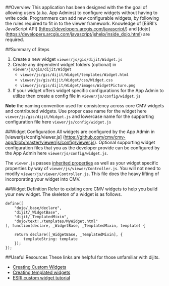 ##Overview 
This application has been designed with the the goal of allowing users (a.ka. App Admins) to configure widgets without having to write code. Programmers can add new configurable widgets, by following the rules required to fit in to the viewer framework. Knowledge of [ESRI's JavaScript API] (https://developers.arcgis.com/javascript/) and [dojo] (https://developers.arcgis.com/javascript/jshelp/inside_dojo.html) are required.
 
##Summary of Steps 
1. Create a new widget `viewer/js/gis/dijit/Widget.js`
2. Create any dependent widget folders (optional) in `viewer/js/gis/dijit/Widget` 
   * `viewer/js/gis/dijit/Widget/templates/Widget.html`
   * `viewer/js/gis/dijit/Widget/css/Widget.css`
   * `viewer/js/gis/dijit/Widget/images/WidgetPicture.png`
3. If your widget offers widget specific configurations for the App Admin to utilize then create a config file in `viewer/js/config/widget.js`

**Note** the naming convention used for consistency across core CMV widgets and contributed widgets. Use proper case name for the widget here `viewer/js/gis/dijit/Widget.js` and lowercase name for the supporting configuration file here `viewer/js/config/widget.js`

##Widget Configuration
All widgets are configured by the App Admin in [viewer/js/config/viewer.js] (https://github.com/cmv/cmv-app/blob/master/viewer/js/config/viewer.js). Optional supporting widget configuration files that you as the developer provide can be configured by the App Admin here `viewer/js/config/widget.js`.

The `viewer.js` passes [inherited properties](https://github.com/cmv/cmv-app/wiki/Configuration-file-viewer.js#widget-section) as well as your widget specific properties by way of `viewer/js/viewer/Controller.js`. You will not need to modify `viewer/js/viewer/Controller.js`. This file does the heavy lifting of incorporating your widget into CMV.

##Widget Definition
Refer to existing core CMV widgets to help you build your new widget. The skeleton of a widget is as follows.

    define([
        "dojo/_base/declare",
        "dijit/_WidgetBase",
        "dijit/_TemplatedMixin",
        "dojo/text!./templates/MyWidget.html"
	], function(declare, _WidgetBase, _TemplatedMixin, template) {
	 
        return declare([_WidgetBase, _TemplatedMixin], {
            templateString: template
        });
    });

##Useful Resources
These links are helpful for those unfamiliar with dijits.
* [Creating Custom Widgets](http://dojotoolkit.org/documentation/tutorials/1.8/recipes/custom_widget/)
* [Creating templated widgets](http://dojotoolkit.org/documentation/tutorials/1.8/templated/)
* [ESRI custom widget tutorial](https://developers.arcgis.com/javascript/jshelp/intro_custom_dijit.html)